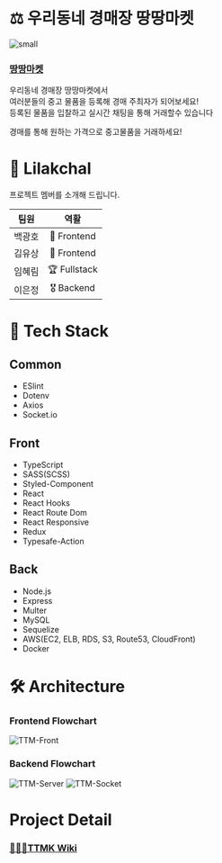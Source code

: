 # ⚖️ 우리동네 경매장 땅땅마켓

![small](https://user-images.githubusercontent.com/72400381/115680097-384a2980-a38e-11eb-9c72-4e7d5e4dca48.png)

### [땅땅마켓](https://www.ttangttang.ml)

우리동네 경매장 땅땅마켓에서  
여러분들의 중고 물품을 등록해 경매 주최자가 되어보세요!  
등록된 물품을 입찰하고 실시간 채팅을 통해 거래할수 있습니다  

경매를 통해 원하는 가격으로 중고물품을 거래하세요!

# 🌸 Lilakchal

프로젝트 멤버를 소개해 드립니다.

|팀원|역활|
|:-:|:-:|
|백광호|🏅 Frontend|
|김유상|🏅 Frontend|
|임혜림|🏆 Fullstack|
|이은정|🎖 Backend|

# 💾 Tech Stack

## Common
- ESlint
- Dotenv
- Axios
- Socket.io

## Front
- TypeScript
- SASS(SCSS)
- Styled-Component
- React
- React Hooks
- React Route Dom
- React Responsive
- Redux
- Typesafe-Action

## Back
- Node.js
- Express
- Multer
- MySQL
- Sequelize
- AWS(EC2, ELB, RDS, S3, Route53, CloudFront)
- Docker

# 🛠 Architecture

### Frontend Flowchart
![TTM-Front](https://user-images.githubusercontent.com/72400381/115685080-df30c480-a392-11eb-94f5-4692d0aecb5a.jpeg)

### Backend Flowchart
![TTM-Server](https://user-images.githubusercontent.com/72400381/115685330-169f7100-a393-11eb-9a9e-aed2c2c7d259.jpeg)
![TTM-Socket](https://user-images.githubusercontent.com/72400381/115685315-14d5ad80-a393-11eb-89ce-e734cd698766.jpeg)

# Project Detail

### [👨🏻‍⚖️TTMK Wiki](https://github.com/codestates/lilakchal-server/wiki)
